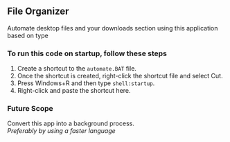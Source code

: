 ## File Organizer

Automate desktop files and your downloads section using this application based on type 
<br>

### To run this code on startup, follow these steps
1. Create a shortcut to the `automate.BAT` file.
2. Once the shortcut is created, right-click the shortcut file and select Cut.
3. Press Windows+R and then type `shell:startup`.
4. Right-click and paste the shortcut here.

### Future Scope
Convert this app into a background process. <br>
_Preferably by using a faster language_
